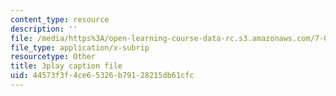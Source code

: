 ```yaml
---
content_type: resource
description: ''
file: /media/https%3A/open-learning-course-data-rc.s3.amazonaws.com/7-016-introductory-biology-fall-2018/44573f3f4ce65326b79128215db61cfc_Chv8dlBVXpw.vtt
file_type: application/x-subrip
resourcetype: Other
title: 3play caption file
uid: 44573f3f-4ce6-5326-b791-28215db61cfc
---
```

